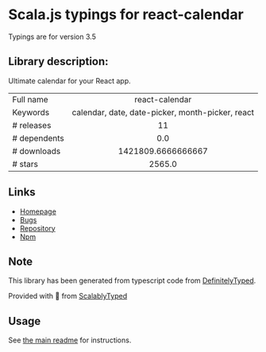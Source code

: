 
# Scala.js typings for react-calendar

Typings are for version 3.5

## Library description:
Ultimate calendar for your React app.

|                    |                 |
| ------------------ | :-------------: |
| Full name          | react-calendar |
| Keywords           | calendar, date, date-picker, month-picker, react |
| # releases         | 11 |
| # dependents       | 0.0 |
| # downloads        | 1421809.6666666667 |
| # stars            | 2565.0 |

## Links
- [Homepage](https://github.com/wojtekmaj/react-calendar#readme)
- [Bugs](https://github.com/wojtekmaj/react-calendar/issues)
- [Repository](https://github.com/wojtekmaj/react-calendar)
- [Npm](https://www.npmjs.com/package/react-calendar)
    


## Note
This library has been generated from typescript code from [DefinitelyTyped](https://definitelytyped.org).

Provided with :purple_heart: from [ScalablyTyped](https://github.com/oyvindberg/ScalablyTyped)

## Usage
See [the main readme](../../readme.md) for instructions.


